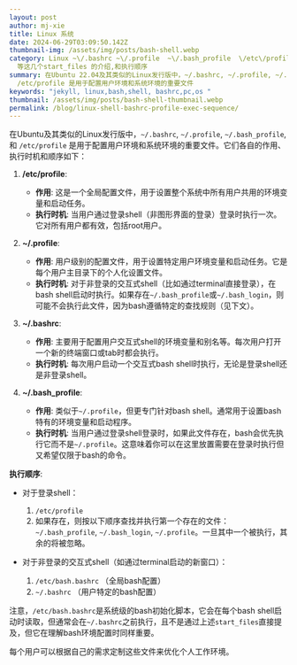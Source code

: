 ```yaml
---
layout: post
author: mj-xie
title: Linux 系统
date: 2024-06-29T03:09:50.142Z
thumbnail-img: /assets/img/posts/bash-shell.webp
category: Linux ~\/.bashrc ~\/.profile  ~\/.bash_profile  \/etc\/profile
  等这几个start_files 的介绍,和执行顺序
summary: 在Ubuntu 22.04及其类似的Linux发行版中，~/.bashrc, ~/.profile, ~/.bash_profile, 和
  /etc/profile 是用于配置用户环境和系统环境的重要文件
keywords: "jekyll, linux,bash,shell, bashrc,pc,os "
thumbnail: /assets/img/posts/bash-shell-thumbnail.webp
permalink: /blog/linux-shell-bashrc-profile-exec-sequence/
---
```

在Ubuntu及其类似的Linux发行版中，`~/.bashrc`, `~/.profile`, `~/.bash_profile`, 和 `/etc/profile` 是用于配置用户环境和系统环境的重要文件。它们各自的作用、执行时机和顺序如下：

1. **/etc/profile**: 
   - **作用**: 这是一个全局配置文件，用于设置整个系统中所有用户共用的环境变量和启动任务。
   - **执行时机**: 当用户通过登录shell（非图形界面的登录）登录时执行一次。它对所有用户都有效，包括root用户。

2. **~/.profile**:
   - **作用**: 用户级别的配置文件，用于设置特定用户环境变量和启动任务。它是每个用户主目录下的个人化设置文件。
   - **执行时机**: 对于非登录的交互式shell（比如通过terminal直接登录），在bash shell启动时执行。如果存在`~/.bash_profile`或`~/.bash_login`，则可能不会执行此文件，因为bash遵循特定的查找规则（见下文）。
   
3. **~/.bashrc**:
   - **作用**: 主要用于配置用户交互式shell的环境变量和别名等。每次用户打开一个新的终端窗口或tab时都会执行。
   - **执行时机**: 每次用户启动一个交互式bash shell时执行，无论是登录shell还是非登录shell。

4. **~/.bash_profile**:
   - **作用**: 类似于`~/.profile`，但更专门针对bash shell。通常用于设置bash特有的环境变量和启动程序。
   - **执行时机**: 当用户通过登录shell登录时，如果此文件存在，bash会优先执行它而不是`~/.profile`。这意味着你可以在这里放置需要在登录时执行但又希望仅限于bash的命令。

**执行顺序**:
- 对于登录shell：
  1. `/etc/profile`
  2. 如果存在，则按以下顺序查找并执行第一个存在的文件：`~/.bash_profile`, `~/.bash_login`, `~/.profile`。一旦其中一个被执行，其余的将被忽略。
  
- 对于非登录的交互式shell（如通过terminal启动的新窗口）：
  1. `/etc/bash.bashrc` （全局bash配置）
  2. `~/.bashrc` （用户特定的bash配置）

注意，`/etc/bash.bashrc`是系统级的bash初始化脚本，它会在每个bash shell启动时读取，但通常会在`~/.bashrc`之前执行，且不是通过上述`start_files`直接提及，但它在理解bash环境配置时同样重要。

每个用户可以根据自己的需求定制这些文件来优化个人工作环境。